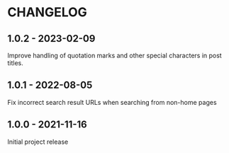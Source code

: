 CHANGELOG
=========

1.0.2 - 2023-02-09
------------------

Improve handling of quotation marks and other special characters in post titles.

1.0.1 - 2022-08-05
------------------

Fix incorrect search result URLs when searching from non-home pages

1.0.0 - 2021-11-16
------------------

Initial project release
